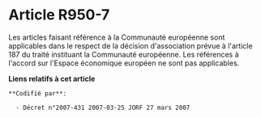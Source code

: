 # Article R950-7

Les articles faisant référence à la Communauté européenne sont applicables dans le respect de la décision d'association
prévue à l'article 187 du traité instituant la Communauté européenne. Les références à l'accord sur l'Espace économique
européen ne sont pas applicables.

**Liens relatifs à cet article**

	**Codifié par**:

	  - Décret n°2007-431 2007-03-25 JORF 27 mars 2007
